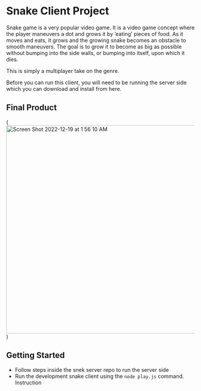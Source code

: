 # Snake Client Project

Snake game is a very popular video game. It is a video game concept where the player maneuvers a dot and grows it by ‘eating’ pieces of food. As it moves and eats, it grows and the growing snake becomes an obstacle to smooth maneuvers. The goal is to grow it to become as big as possible without bumping into the side walls, or bumping into itself, upon which it dies.

This is simply a multiplayer take on the genre.

Before you can run this client, you will need to be running the server side which you can download and install from here. 

## Final Product
(<img width="557" alt="Screen Shot 2022-12-19 at 1 56 10 AM" src="https://user-images.githubusercontent.com/31860875/208365809-e4b8fb0a-37c7-44f8-b9c3-da62320ce235.png">
)


## Getting Started

- Follow steps inside the snek server repo to run the server side
- Run the development snake client using the `node play.js` command.
Instruction
